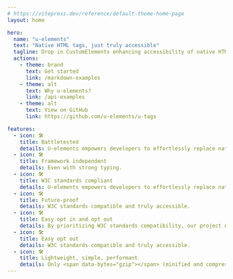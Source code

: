 ```yaml
---
# https://vitepress.dev/reference/default-theme-home-page
layout: home

hero:
  name: "u-elements"
  text: "Native HTML tags, just truly accessible"
  tagline: Drop in CustomElements enhancing accessibility of native HTML elements. Because assistive technology does not fully understand the new and shiny HTML tags yet. Briding the gap.
  actions:
    - theme: brand
      text: Get started
      link: /markdown-examples
    - theme: alt
      text: Why u-elements?
      link: /api-examples
    - theme: alt
      text: View on GitHub
      link: https://github.com/u-elements/u-tags

features:
  - icon: 🛠️
    title: Battletested
    details: U-elements empowers developers to effortlessly replace native HTML elements with their accessible counterparts, ensuring a truly inclusive web experience.
  - icon: 🛠️
    title: Framework independent
    details: Even with strong typing.
  - icon: 🛠️
    title: W3C standards compliant
    details: U-elements empowers developers to effortlessly replace native HTML elements with their accessible counterparts, ensuring a truly inclusive web experience.
  - icon: 🛠️
    title: Future-proof
    details: W3C standards compatible and truly accessible.
  - icon: 🛠️
    title: Easy opt in and opt out
    details: By prioritizing W3C standards compatibility, our project not only facilitates smooth integration but also guarantees a reliable and future-proof solution.
  - icon: 🛠️
    title: Easy opt out
    details: W3C standards compatible and truly accessible.
  - icon: 🛠️
    title: Lightweight, simple, performant
    details: Only <span data-bytes="gzip"></span> (minified and compressed)
---
```

<script setup>
import { data } from './filesize.data.ts'

// Let page render first
setTimeout(() =>
  document.querySelectorAll('[data-bytes]').forEach((el) => {
    el.textContent = data[el.getAttribute('data-bytes')]
  })
)
</script>